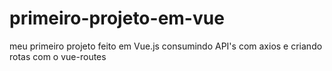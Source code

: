# primeiro-projeto-em-vue
meu primeiro projeto feito em Vue.js consumindo API's com axios e criando rotas com o vue-routes
